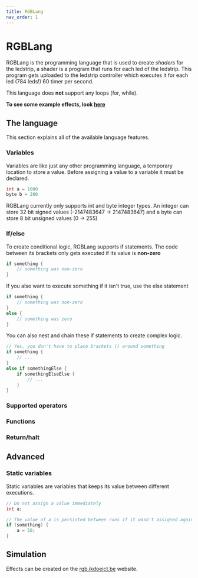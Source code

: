```yaml
---
title: RGBLang
nav_order: 1
---
```


# RGBLang

RGBLang is the programming language that is used to create _shaders_ for the ledstrip, a shader is a program that runs for each led of the ledstrip.
This program gets uploaded to the ledstrip controller which executes it for each led (784 leds!) 60 timer per second.

This language does **not** support any loops (for, while).

**To see some example effects, look [here](https://pollencode.github.io/rgb-navigation/RGBLang.html)**

## The language

This section explains all of the available language features.

### Variables

Variables are like just any other programming language, a temporary location to store a value. Before assigning a value to a variable it must be declared.

```c
int a = 1000
byte b = 200
```

RGBLang currently only supports int and byte integer types. An integer can store 32 bit signed values (-2147483647 -> 2147483647) and a byte can store 8 bit unsigned values (0 -> 255)

### If/else

To create conditional logic, RGBLang supports if statements. The code between its brackets only gets executed if its value is **non-zero**

```c
if something {
    // something was non-zero
}
```

If you also want to execute something if it isn't true, use the else statement

```c
if something {
    // something was non-zero
}
else {
    // something was zero
}
```

You can also nest and chain these if statements to create complex logic.

```c
// Yes, you don't have to place brackets () around something
if something {
    // ...
}
else if somethingElse {
    if somethingElseElse {
        // ...
    }
}
```

### Supported operators

### Functions

### Return/halt

## Advanced

### Static variables

Static variables are variables that keeps its value between different executions.

```c
// Do not assign a value immediately
int a;

// The value of a is persisted between runs if it wasn't assigned again
if (something) {
    a = 50;
}
```

## Simulation

Effects can be created on the [rgb.ikdoeict.be](https://rgb.ikdoeict.be/) website.
